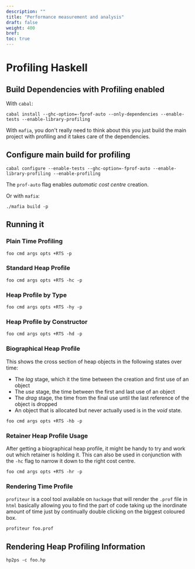 ```yaml
---
description: ""
title: "Performance measurement and analysis"
draft: false
weight: 400
bref:
toc: true
---
```


# Profiling Haskell

## Build Dependencies with Profiling enabled

With `cabal`:

``` shell
cabal install --ghc-option=-fprof-auto --only-dependencies --enable-tests --enable-library-profiling
```

With `mafia`, you don't really need to think about this you just build the main project with profiling
and it takes care of the dependencies.

## Configure main build for profiling

``` shell
cabal configure --enable-tests --ghc-option=-fprof-auto --enable-library-profiling --enable-profiling
```

The `prof-auto` flag enables *automatic cost centre* creation.

Or with `mafia`:

``` shell
./mafia build -p
```

## Running it

### Plain Time Profiling

``` shell
foo cmd args opts +RTS -p
```

### Standard Heap Profile

``` shell
foo cmd args opts +RTS -hc -p
```

### Heap Profile by Type

``` shell
foo cmd args opts +RTS -hy -p
```

### Heap Profile by Constructor

``` shell
foo cmd args opts +RTS -hd -p
```

### Biographical Heap Profile

This shows the cross section of heap objects in the following states over time:

-   The *lag* stage, which it the time between the creation and first use of an object
-   The *use* stage, the time between the first and last use of an object
-   The *drag* stage, the time from the final use until the last reference of the object is dropped
-   An object that is allocated but never actually used is in the *void* state.

``` shell
foo cmd args opts +RTS -hb -p
```

### Retainer Heap Profile Usage

After getting a biographical heap profile, it might be handy to try and work out which retainer is holding it. This can also be used in conjunction with the `-hc` flag to narrow it down to the right cost centre.

``` shell
foo cmd args opts +RTS -hr -p
```

### Rendering Time Profile

`profiteur` is a cool tool available on `hackage` that will render the `.prof` file in `html` basically allowing you to find the part of code taking up the inordinate amount of time just by continually double clicking on the biggest coloured box.

``` shell
profiteur foo.prof
```

## Rendering Heap Profiling Information

``` shell
hp2ps -c foo.hp
```
